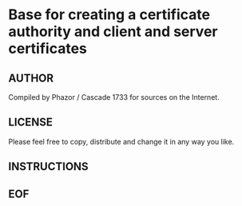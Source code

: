 # Base for creating a certificate authority and client and server certificates

## AUTHOR

Compiled by Phazor / Cascade 1733 for sources on the Internet.

## LICENSE

Please feel free to copy, distribute and change it in any way you like.

## INSTRUCTIONS

##
## EOF
##